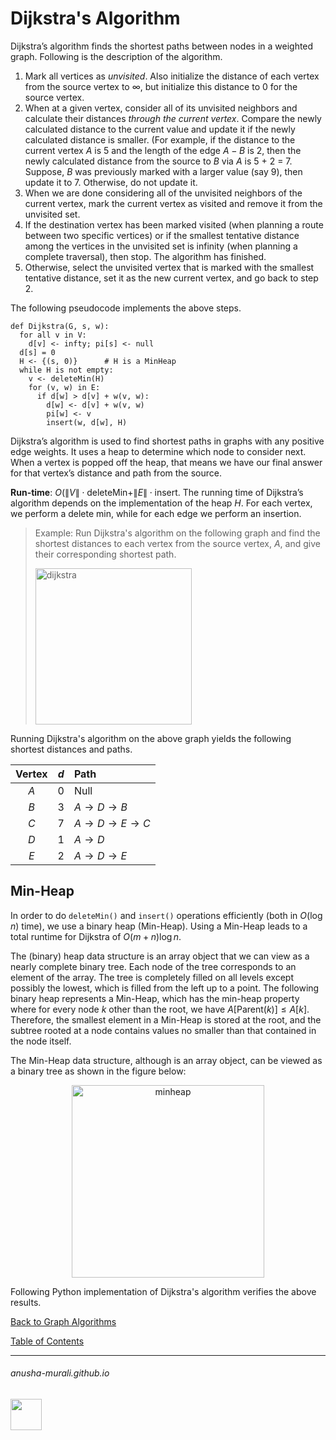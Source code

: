 # Dijkstra's Algorithm

Dijkstra’s algorithm finds the shortest paths between nodes in a weighted graph. Following is the description of the algorithm.

1. Mark all vertices as *unvisited*. Also initialize the distance of each vertex from the source vertex to $\infty$, but initialize this distance to 0 for the source vertex.
2. When at a given vertex, consider all of its unvisited neighbors and calculate their distances *through the current vertex*. Compare the newly calculated distance to the current value and update it if the newly calculated distance is smaller. (For example, if the distance to the current vertex $A$ is 5 and the length of the edge $A-B$ is 2, then the newly calculated distance from the source to $B$ via $A$ is 5 + 2 = 7. Suppose, $B$ was previously marked with a larger value (say 9), then update it to 7. Otherwise, do not update it.
3. When we are done considering all of the unvisited neighbors of the current vertex, mark the current vertex as visited and remove it from the unvisited set.
4. If the destination vertex has been marked visited (when planning a route between two specific vertices)
or if the smallest tentative distance among the vertices in the unvisited set is infinity (when planning a complete traversal), then stop. The algorithm has finished.
5. Otherwise, select the unvisited vertex that is marked with the smallest tentative distance, set it as the new current vertex, and go back to step 2.

The following pseudocode implements the above steps.

```
def Dijkstra(G, s, w):
  for all v in V:
    d[v] <- infty; pi[s] <- null
  d[s] = 0
  H <- {(s, 0)}      # H is a MinHeap
  while H is not empty:
    v <- deleteMin(H)
    for (v, w) in E:
      if d[w] > d[v] + w(v, w):
        d[w] <- d[v] + w(v, w)
        pi[w] <- v
        insert(w, d[w], H)
```

Dijkstra’s algorithm is used to find shortest paths in graphs with any positive edge weights. It uses a heap to determine which node to consider next. When a vertex is popped off the heap, that means we have our final answer for that vertex’s distance and path from the source.

**Run-time**: $O(\|V\| \cdot \text{deleteMin} + \|E\| \cdot \text{insert}$. The running time of Dijkstra’s algorithm depends on the implementation of the heap $H$. For each vertex, we perform a delete min, while for each edge we perform an insertion.

>Example: Run Dijkstra's algorithm on the following graph and find the shortest distances to each vertex from the source vertex, $A$, and give their corresponding shortest path.
>
><img width="250" alt="dijkstra" src="https://github.com/user-attachments/assets/c4bf9eea-fa3e-4222-8ca5-e2f87b1c87b0">

Running Dijkstra's algorithm on the above graph yields the following shortest distances and paths.

| Vertex | $d$    | Path                                        |
| :--: | :---:  | :---                                          |
| $A$  | 0      | Null                                          |
| $B$  | 3      | $A \rightarrow D \rightarrow B$               |
| $C$  | 7      | $A \rightarrow D \rightarrow E \rightarrow C$ |
| $D$  | 1      | $A \rightarrow D$                             |
| $E$  | 2      | $A \rightarrow D \rightarrow E$               |

## Min-Heap

In order to do `deleteMin()` and `insert()` operations efficiently (both in $O(\log n)$ time), we use a binary heap (Min-Heap). Using a Min-Heap leads to a total runtime for Dijkstra of $O(m + n)\log n$.

The (binary) heap data structure is an array object that we can view as a nearly complete binary tree.  Each node of the tree corresponds to an element of the array. The tree is completely filled on all levels except possibly the lowest, which is filled from the left up to a point. 
The following binary heap represents a Min-Heap, which has the min-heap property where for every node $k$ other than the root, we have $A[\text{Parent}(k)] \leq A[k]$. Therefore, the smallest element in a Min-Heap is stored at the root, and the subtree rooted at a node contains values no smaller than that contained in the node itself. 

The Min-Heap data structure, although is an array object, can be viewed as a binary tree as shown in the figure below:

<p align="center">
<img width="308" alt="minheap" src="https://github.com/user-attachments/assets/89e17549-0729-4344-992b-cccbc5f58ab4">
</p>

Following Python implementation of Dijkstra's algorithm verifies the above results.

[Back to Graph Algorithms](./graph.md)

[Table of Contents](./index.md)

* * *
###### anusha-murali.github.io

<img src="https://github.com/anusha-murali/anusha-murali.github.io/assets/111596338/639243aa-2857-4595-a65a-7852762bb002" width="50" height="50"/>
